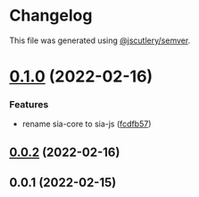 # Changelog

This file was generated using [@jscutlery/semver](https://github.com/jscutlery/semver).

# [0.1.0](https://github.com/SiaFoundation/web/compare/embarcadero-0.0.2...embarcadero-0.1.0) (2022-02-16)


### Features

* rename sia-core to sia-js ([fcdfb57](https://github.com/SiaFoundation/web/commit/fcdfb57ff37cb5a3893dbfb284d850e4da47ceef))



## [0.0.2](https://github.com/SiaFoundation/web/compare/embarcadero-0.0.1...embarcadero-0.0.2) (2022-02-16)



## 0.0.1 (2022-02-15)
